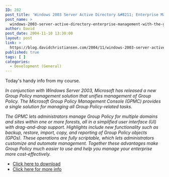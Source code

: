 ```yaml
---
ID: 282
post_title: 'Windows 2003 Server Active Directory &#8211; Enterprise Management with the Group Policy Management Console'
post_name: >
  windows-2003-server-active-directory-enterprise-management-with-the-group-policy-management-console
author: David
post_date: 2004-11-10 13:30:00
layout: post
link: >
  https://blog.davidchristiansen.com/2004/11/windows-2003-server-active-directory-enterprise-management-with-the-group-policy-management-console/
published: true
tags: [ ]
categories:
  - Development (General)
---
```

<p>Today's handy info from my course.</p>
<p><em>In conjunction with Windows Server 2003, Microsoft has released a new Group Policy management solution that unifies management of Group Policy. The Microsoft Group Policy Management Console (GPMC) provides a single solution for managing all Group Policy-related tasks.</em></p>
<p><em>The GPMC lets administrators manage Group Policy for multiple domains and sites within one or more forests, all in a simplified user interface (UI) with drag-and-drop support. Highlights include new functionality such as backup, restore, import, copy, and reporting of Group Policy objects (GPOs). These operations are fully scriptable, which lets administrators customize and automate management. Together these advantages make Group Policy much easier to use and help you manage your enterprise more cost-effectively.</em></p>
<ul>
<li><a href="http://go.microsoft.com/fwlink/?linkid=21813">Click here to download</a></li>
<li><a href="http://www.microsoft.com/windowsserver2003/gpmc/default.mspx#EEAA">Click here for more info</a></li></ul>